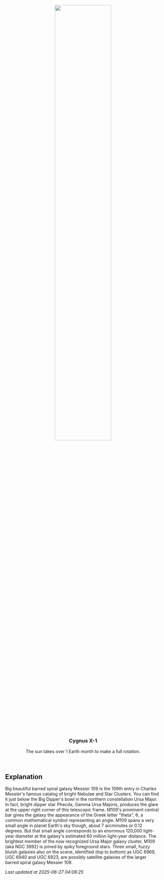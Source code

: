 <p align='center'>
    <img src='https://apod.nasa.gov/apod/image/2506/M109_Robert_Eder1024.jpg' width='60%' />
    <h3 align="center">Cygnus X-1</h3>
    <p align="center">The sun takes over 1 Earth month to make a full rotation.</p>
</p>
<br/>

Explanation
--
Big beautiful barred spiral galaxy Messier 109 is the 109th entry in Charles Messier's famous catalog of bright Nebulae and Star Clusters. You can find it just below the Big Dipper's bowl in the northern constellation Ursa Major. In fact, bright dipper star Phecda, Gamma Ursa Majoris, produces the glare at the upper right corner of this telescopic frame. M109's prominent central bar gives the galaxy the appearance of the Greek letter "theta", θ, a common mathematical symbol representing an angle. M109 spans a very small angle in planet Earth's sky though, about 7 arcminutes or 0.12 degrees. But that small angle corresponds to an enormous 120,000 light-year diameter at the galaxy's estimated 60 million light-year distance. The brightest member of the now recognized Ursa Major galaxy cluster, M109 (aka NGC 3992) is joined by spiky foreground stars. Three small, fuzzy bluish galaxies also on the scene, identified (top to bottom) as UGC 6969, UGC 6940 and UGC 6923, are possibly satellite galaxies of the larger barred spiral galaxy Messier 109.


*Last updated at 2025-06-27 04:06:25*
